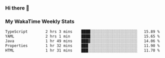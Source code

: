 ### Hi there 👋

<!--
**royschrauwen/royschrauwen** is a ✨ _special_ ✨ repository because its `README.md` (this file) appears on your GitHub profile.

Here are some ideas to get you started:

- 🔭 I’m currently working on ...
- 🌱 I’m currently learning ...
- 👯 I’m looking to collaborate on ...
- 🤔 I’m looking for help with ...
- 💬 Ask me about ...
- 📫 How to reach me: ...
- 😄 Pronouns: ...
- ⚡ Fun fact: ...
-->


### My WakaTime Weekly Stats
<!--START_SECTION:waka-->

```txt
TypeScript        2 hrs 3 mins    ████░░░░░░░░░░░░░░░░░░░░░   15.89 %
YAML              2 hrs 1 min     ████░░░░░░░░░░░░░░░░░░░░░   15.65 %
Java              1 hr 49 mins    ███▓░░░░░░░░░░░░░░░░░░░░░   14.06 %
Properties        1 hr 32 mins    ███░░░░░░░░░░░░░░░░░░░░░░   11.90 %
HTML              1 hr 31 mins    ███░░░░░░░░░░░░░░░░░░░░░░   11.70 %
```

<!--END_SECTION:waka-->
